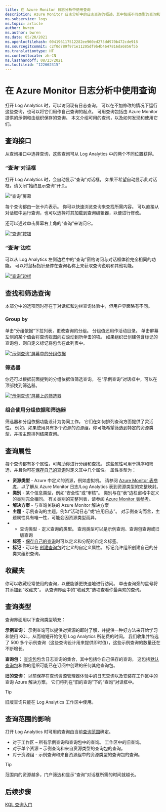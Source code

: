 ```yaml
---
title: 在 Azure Monitor 日志分析中使用查询
description: Azure Monitor 日志分析中的日志查询的概述，其中包括不同类型的查询和可以使用的示例查询。
ms.subservice: logs
ms.topic: article
author: bwren
ms.author: bwren
ms.date: 05/20/2021
ms.openlocfilehash: 004196117512282ee960ed275dd970b472cde918
ms.sourcegitcommit: c2f0d789f971e11205df9b4b4647816da6856f5b
ms.translationtype: HT
ms.contentlocale: zh-CN
ms.lasthandoff: 08/23/2021
ms.locfileid: "122662315"
---
```

# <a name="using-queries-in-azure-monitor-log-analytics"></a>在 Azure Monitor 日志分析中使用查询
打开 Log Analytics 时，可以访问现有日志查询。 可以在不加修改的情况下运行这些查询，也可以将它们用作自己查询的起点。 可用查询包括由 Azure Monitor 提供的示例和由组织保存的查询。 本文介绍可用的查询，以及如何发现和使用它们。


## <a name="queries-interface"></a>查询接口
从查询接口中选择查询，这些查询可从 Log Analytics 中的两个不同位置获得。

### <a name="queries-dialog"></a>“查询”对话框

打开 Log Analytics 时，会自动显示“查询”对话框。 如果不希望自动显示此对话框，请关闭“始终显示查询”开关。

![“查询”屏幕](media/queries/query-start.png)


每个查询都由一张卡片表示。 你可以快速浏览查询来查找所需内容。 可以直接从对话框中运行查询，也可以选择将其加载到查询编辑器，以便进行修改。

还可以通过单击屏幕右上角的“查询”来访问它。

[![“查询”按钮](media/queries/queries-button.png)](media/queries/queries-button.png#lightbox)

### <a name="query-sidebar"></a>“查询”边栏

可以从 Log Analytics 左侧边栏中的“查询”窗格访问与对话框体验完全相同的功能。 可以将鼠标指针悬停在查询名称上来获取查询说明和其他功能。

[![“查询”边栏](media/queries/query-sidebar.png)](media/queries/query-sidebar.png#lightbox)

## <a name="finding-and-filtering-queries"></a>查找和筛选查询

本部分中的选项同时存在于对话框和边栏查询体验中，但用户界面略有不同。  


### <a name="group-by"></a>Group by

单击“分组依据”下拉列表，更改查询的分组。 分组值还用作活动目录。 单击屏幕左侧的某个值会将查询视图向右滚动到所单击的项。 如果组织已创建包含标记的查询包，则自定义标记将包含在此列表中。

[![“示例查询”屏幕中的分组依据](media/queries/example-query-groupby.png)](media/queries/example-query-groupby.png#lightbox)



### <a name="filter"></a>筛选器

你还可以根据前面提到的分组依据值筛选查询。 在“示例查询”对话框中，可以在顶部找到筛选器。

[![“示例查询”屏幕上的筛选器](media/queries/example-query-filter.png)](media/queries/example-query-filter.png#lightbox)

### <a name="combining-group-by-and-filter"></a>组合使用分组依据和筛选器

筛选器和分组依据功能设计为协同工作。 它们在如何排列查询方面提供了灵活性。 例如，如果使用具有多个资源的资源组，你可能希望筛选到特定的资源类型，并按主题排列结果查询。

## <a name="query-properties"></a>查询属性
每个查询都有多个属性，可帮助你进行分组和查找。 这些属性可用于排序和筛选，并且你可在[保存自己的查询](save-query.md)时定义其中几个属性。 属性类型为：

- **资源类型** - Azure 中定义的资源，例如虚拟机。 请参阅 [Azure Monitor 表参考](/azure/azure-monitor/reference/tables/tables-resourcetype)，以了解从 Azure Monitor 日志/Log Analytics 表到资源类型的完整映射。  
- **类别** - 某个信息类型，例如“安全性”或“审核”。  类别与在“表”边栏窗格中定义的类别完全相同。 有关类别的完整列表，请参阅 [Azure Monitor 表参考](/azure/azure-monitor/reference/tables/tables-category)。  
- **解决方案** - 与查询关联的 Azure Monitor 解决方案
- **主题** - 示例查询的主题，例如“活动日志”或“应用日志”。  对示例查询而言，主题属性具有唯一性，可能会因资源类型而异。
- - 查询类型 - 定义查询的类型。 查询类型可以是示例查询、查询包查询或旧版查询
- **标签** - [保存自己的查询](save-query.md)时可以定义和分配的自定义标签。
- **标记** - 可以在 [创建查询包](query-packs.md)时定义的自定义属性。 标记允许组织创建自己的分类来组织查询。

## <a name="favorites"></a>收藏夹
你可以收藏经常使用的查询，以便能够更快速地进行访问。 单击查询旁的星号将其添加到“收藏夹”。 从查询界面中的“收藏夹”选项查看你最喜欢的查询。

## <a name="types-of-queries"></a>查询类型
查询界面用以下查询类型填充：

**示例查询：** 示例查询可以提供对资源的即时了解，并提供一种好方法来开始学习和使用 KQL，从而缩短开始使用 Log Analytics 所花费的时间。 我们收集并特选了 500 多个示例查询（这些查询设计用来提供即时值），这些示例查询的数量还在不断增长。

**查询包：** [查询包](query-packs.md)包含日志查询的集合，其中包括你自己保存的查询。 这包括[默认查询包](query-packs.md#default-query-pack)和你的组织可能已在订阅中创建的任何其他查询包。

**旧的查询：** 以前保存在查询资源管理器体验中的日志查询以及安装在工作区中的查询 Azure 解决方案。 它们将列在“旧的查询”下的“查询”对话框中。
>[!TIP]
> 旧版查询只能在 Log Analytics 工作区中使用。

## <a name="effect-of-query-scope"></a>查询范围的影响
打开 Log Analytics 时可用的查询由当前[查询范围](scope.md)确定。

- 对于工作区 – 所有示例查询和查询包中的查询。 工作区中的旧查询。
- 对于单个资源 – 示例查询和来自资源类型的查询包的查询。 
- 对于资源组 - 示例查询和来自资源组中的资源类型的查询包的查询。 

> [!TIP]
> 范围内的资源越多，门户筛选和显示“查询”对话框所需的时间就越长。


## <a name="next-steps"></a>后续步骤

[KQL 查询入门](get-started-queries.md)

